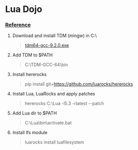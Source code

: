 # Lua Dojo
### [Reference](https://github.com/luarocks/hererocks)

1. Download and install TDM (mingw) in C:\
    > [tdm64-gcc-9.2.0.exe](https://github.com/jmeubank/tdm-gcc/releases/download/v9.2.0-tdm64-1/tdm64-gcc-9.2.0.exe)
1. Add TDM to $PATH
    > C:\TDM-GCC-64\bin
1. Install hererocks
    > pip install git+https://github.com/luarocks/hererocks
1. Install Lua, LuaRocks and apply patches
    > hererocks C:\Lua -l5.3 -rlatest --patch
1. Add Lua dir to $PATH
    > C:\Lua\bin\activate.bat
1. Install lfs module
    > luarocks install luafilesystem
